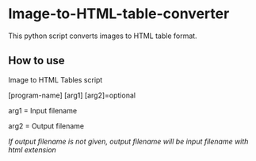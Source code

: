 # Image-to-HTML-table-converter
This python script converts images to HTML table format.

## How to use
Image to HTML Tables script

[program-name] [arg1] [arg2]=optional

arg1 = Input filename

arg2 = Output filename

*If output filename is not given, output filename will be input filename with html extension*
